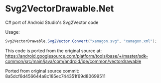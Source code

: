 # Svg2VectorDrawable.Net
C# port of Android Studio's Svg2Vector code


Usage:
```csharp
Svg2VectorDrawable.Svg2Vector.Convert("xamagon.svg", "xamagon.xml");
```

This code is ported from the original source at: https://android.googlesource.com/platform/tools/base/+/master/sdk-common/src/main/java/com/android/ide/common/vectordrawable

Ported from original source commit: 8a5dcf6d456644a8c185ec744351f69d80699511

